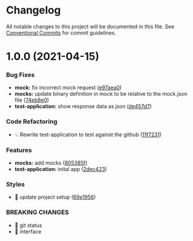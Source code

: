 # Changelog

All notable changes to this project will be documented in this file. See
[Conventional Commits](https://conventionalcommits.org) for commit guidelines.

# 1.0.0 (2021-04-15)


### Bug Fixes

* **mock:** fix incorrect mock request ([e97aea0](https://github.com/ng-apimock/test-application/commit/e97aea003bf3e2c9a09bac9f0318e1e978abfc15))
* **mocks:** update binary definition in mock to be relative to the mock.json file ([74eb8e0](https://github.com/ng-apimock/test-application/commit/74eb8e03eac853ed6d873f089949da57574e373e))
* **test-application:** show response data as json ([de457d7](https://github.com/ng-apimock/test-application/commit/de457d786086386370f6aef3dafb1245776a7b4c))


### Code Refactoring

* 💡 Rewrite test-application to test against the github ([11f7231](https://github.com/ng-apimock/test-application/commit/11f7231acdf0379447d17739b869786d25c9507f))


### Features

* **mocks:** add mocks ([805385f](https://github.com/ng-apimock/test-application/commit/805385fca3fb40d35374cfc86d2a1314099b9c7c))
* **test-application:** inital app ([2dec423](https://github.com/ng-apimock/test-application/commit/2dec4234521fa06f143a47ca995de34c33fc0be0))


### Styles

* 💄 update project setup ([69e1956](https://github.com/ng-apimock/test-application/commit/69e1956c4ac052453315c2c025bf7e18675c408f))


### BREAKING CHANGES

* 🧨 git status
* 🧨 interface
